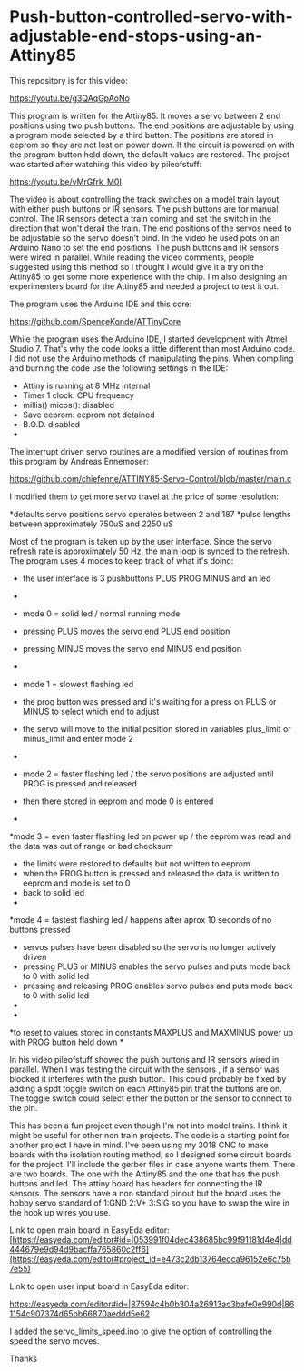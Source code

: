# Push-button-controlled-servo-with-adjustable-end-stops-using-an-Attiny85

This repository is for this video:

https://youtu.be/g3QAqGpAoNo

This program is written for the Attiny85. It moves a servo between 2 end positions using two push buttons. The end positions are adjustable by using a program mode selected by a third button. The positions are stored in eeprom so they are not lost on power down. If the circuit is powered on with the program button held down, the default values are restored. The project was started after watching this video by pileofstuff:

https://youtu.be/vMrGfrk_M0I

The video is about controlling the track switches on a model train layout with either push buttons or IR sensors. The push buttons are for manual control. The IR sensors detect a train coming and set the switch in the direction that won't derail the train. The end positions of the servos need to be adjustable so the servo doesn't bind. In the video he used pots on an Arduino Nano to set the end positions. The push buttons and IR sensors were wired in parallel. While reading the video comments, people suggested using this method so I thought I would give it a try on the Attiny85 to get some more experience with the chip. I'm also designing an experimenters board for the Attiny85 and needed a project to test it out.

The program uses the Arduino IDE and this core:

https://github.com/SpenceKonde/ATTinyCore

While the program uses the Arduino IDE, I started development with Atmel Studio 7. That's why the code looks a little different than most Arduino code. I did not use the Arduino methods of manipulating the pins. When compiling and burning the code use the following settings in the IDE:

 *  Attiny is running at 8 MHz internal
 *  Timer 1 clock: CPU frequency
 *  millis() micos(): disabled
 *  Save eeprom: eeprom not detained
 *  B.O.D. disabled
 *  

The interrupt driven servo routines are a modified version of routines from this program by Andreas Ennemoser:

https://github.com/chiefenne/ATTINY85-Servo-Control/blob/master/main.c

I modified them to get more servo travel at the price of some resolution:

 *defaults servo positions servo operates between 2 and 187
 *pulse lengths between approximately 750uS and 2250 uS

Most of the program is taken up by the user interface. Since the servo refresh rate is approximately 50 Hz, the main loop is synced to the refresh. The program uses 4 modes to keep track of what it's doing:

 * the user interface is 3 pushbuttons PLUS   PROG    MINUS and an led
 * 
 * mode 0 = solid led / normal running mode 
 *  pressing PLUS moves the servo end PLUS end position
 *  pressing MINUS moves the servo end MINUS end position
 * 

 * mode 1 = slowest flashing led  
 *  the prog button was pressed and it's waiting for a press on PLUS or MINUS to select which end to adjust
 * the servo will move to the initial position stored in variables plus_limit or minus_limit and enter mode 2
 * 

 * mode 2 = faster flashing led / the servo positions are adjusted until PROG is pressed and released  
 *  then there stored in eeprom and mode 0 is entered
 *

 *mode 3 = even faster flashing led on power up / the eeprom was read and the data was out of range or bad checksum 
 *  the limits were restored to defaults but not written to eeprom
 *  when the PROG button is pressed and released the data is written to eeprom and mode is set to 0
 *  back to solid led
 *

 *mode 4 = fastest flashing led / happens after aprox 10 seconds of no buttons pressed 
 *  servos pulses have been disabled so the servo is no longer actively driven
 *  pressing PLUS or MINUS enables the servo pulses and puts mode back to 0 with solid led
 *  pressing and releasing PROG enables servo pulses and puts mode back to 0 with solid led
 * 
 * 
 *to reset to values stored in constants MAXPLUS and MAXMINUS power up with PROG button held down
 * 

In his video pileofstuff showed the push buttons and IR sensors wired in parallel. When I was testing the circuit with the sensors , if a sensor was blocked it interferes with the push button. This could probably be fixed by adding a spdt toggle switch on each Attiny85 pin that the buttons are on. The toggle switch could select either the button or the sensor to connect to the pin. 

This has been a fun project even though I'm not into model trains. I think it might be useful for other non train projects. The code is a starting point for another project I have in mind. I've been using my 3018 CNC to make boards with the isolation routing method, so I designed some circuit boards for the project. I'll include the gerber files in case anyone wants them. There are two boards. The one with the Attiny85 and the one that has the push buttons and led. The attiny board has headers for connecting the IR sensors. The sensors have a non standard pinout but the board uses the hobby servo standard of 1:GND 2:V+ 3:SIG so you have to swap the wire in the hook up wires you use.

Link to open main board in EasyEda editor:
[https://easyeda.com/editor#id=|053991f04dec438685bc99f91181d4e4|dd444679e9d94d9bacffa765860c2ff6](https://easyeda.com/editor#project_id=e473c2db13764edca96152e6c75b7e55)

Link to open user input board in EasyEda editor:

https://easyeda.com/editor#id=|87594c4b0b304a26913ac3bafe0e990d|861154c907374d65bb66870aeddd5e62

I added the servo_limits_speed.ino to give the option of controlling the speed the servo moves.

Thanks




